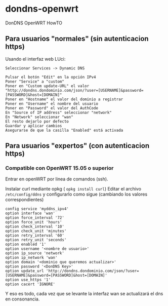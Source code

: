 # dondns-openwrt

DonDNS OpenWRT HowTO

## Para usuarios "normales" (sin autenticacion https)

Usando el interfaz web LUci:

```
Seleccionar Services -> Dynamic DNS
 
Pulsar el botón "Edit" en la opción IPv4
Poner "Service" a "custom"
Poner en "Custom update-URL" el valor "http://dondns.dondominio.com/json/?user=[USERNAME]&password=[PASSWORD]&host=[DOMAIN]"
Poner en "Hostname" el valor del dominio a registrar
Poner en "Username" el nombre del usuario
Poner en "Password" el valor del AuthCode
En "Source of IP address" seleccionar "network"
En "Network" seleccionar "wan"
El resto dejarlo por defecto
Guardar y aplicar cambios
Asegurarse de que la casilla "Enabled" está activada
```

## Para usuarios "expertos" (con autenticacion https)
### Compatible con OpenWRT 15.05 o superior

Entrar en openWRT por linea de comandos (ssh).

Instalar curl mediante opkg ( `opkg install curl`)
Editar el archivo `/etc/config/ddns` y configurarlo como sigue (cambiando los valores correspondientes)

```
config service 'myddns_ipv4'
option interface 'wan'
option force_interval '72'
option force_unit 'hours'
option check_interval '10'
option check_unit 'minutes'
option retry_interval '60'
option retry_unit 'seconds'
option enabled '1'
option username '<nombre de usuario>'
option ip_source 'network'
option ip_network 'wan'
option domain '<dominio que queremos actualizar>'
option password '<DonDNS Key>'
option update_url 'http://dondns.dondominio.com/json/?user=[USERNAME]&password=[PASSWORD]&host=[DOMAIN]'
option use_https '1'
option cacert 'IGNORE'
```

Y eso es todo, cada vez que se levante la interfaz wan se actualizará el dns en consonancia.

